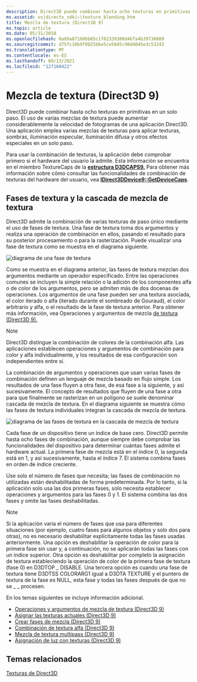 ```yaml
---
description: Direct3D puede combinar hasta ocho texturas en primitivas en un solo paso.
ms.assetid: vs|directx_sdk|~\texture_blending.htm
title: Mezcla de textura (Direct3D 9)
ms.topic: article
ms.date: 05/31/2018
ms.openlocfilehash: 6a89a87160bb85c1f62339380d46fa4b39736609
ms.sourcegitcommit: d75fc10b9f0825bbe5ce5045c90d4045e3c53243
ms.translationtype: MT
ms.contentlocale: es-ES
ms.lasthandoff: 09/13/2021
ms.locfileid: "127160422"
---
```

# <a name="texture-blending-direct3d-9"></a>Mezcla de textura (Direct3D 9)

Direct3D puede combinar hasta ocho texturas en primitivas en un solo paso. El uso de varias mezclas de textura puede aumentar considerablemente la velocidad de fotogramas de una aplicación Direct3D. Una aplicación emplea varias mezclas de texturas para aplicar texturas, sombras, iluminación especular, iluminación difusa y otros efectos especiales en un solo paso.

Para usar la combinación de texturas, la aplicación debe comprobar primero si el hardware del usuario la admite. Esta información se encuentra en el miembro TextureCaps de la [**estructura D3DCAPS9.**](/windows/desktop/api/D3D9Caps/ns-d3d9caps-d3dcaps9) Para obtener más información sobre cómo consultar las funcionalidades de combinación de texturas del hardware del usuario, vea [**IDirect3DDevice9::GetDeviceCaps**](/windows/win32/api/d3d9helper/nf-d3d9helper-idirect3ddevice9-getdevicecaps).

## <a name="texture-stages-and-the-texture-blending-cascade"></a>Fases de textura y la cascada de mezcla de textura

Direct3D admite la combinación de varias texturas de paso único mediante el uso de fases de textura. Una fase de textura toma dos argumentos y realiza una operación de combinación en ellos, pasando el resultado para su posterior procesamiento o para la rasterización. Puede visualizar una fase de textura como se muestra en el diagrama siguiente.

![diagrama de una fase de textura](images/texstg.png)

Como se muestra en el diagrama anterior, las fases de textura mezclan dos argumentos mediante un operador especificado. Entre las operaciones comunes se incluyen la simple relación o la adición de los componentes alfa o de color de los argumentos, pero se admiten más de dos docenas de operaciones. Los argumentos de una fase pueden ser una textura asociada, el color iterado o alfa (iterado durante el sombreado de Gouraud), el color arbitrario y alfa, o el resultado de la fase de textura anterior. Para obtener más información, vea Operaciones y argumentos de mezcla [de textura (Direct3D 9).](texture-blending-operations-and-arguments.md)

> [!Note]  
> Direct3D distingue la combinación de colores de la combinación alfa. Las aplicaciones establecen operaciones y argumentos de combinación para color y alfa individualmente, y los resultados de esa configuración son independientes entre sí.

 

La combinación de argumentos y operaciones que usan varias fases de combinación definen un lenguaje de mezcla basado en flujo simple. Los resultados de una fase fluyen a otra fase, de esa fase a la siguiente, y así sucesivamente. El concepto de resultados que fluyen de una fase a otra para que finalmente se rasterizan en un polígono se suele denominar cascada de mezcla de textura. En el diagrama siguiente se muestra cómo las fases de textura individuales integran la cascada de mezcla de textura.

![diagrama de las fases de textura en la cascada de mezcla de textura](images/tcascade.png)

Cada fase de un dispositivo tiene un índice de base cero. Direct3D permite hasta ocho fases de combinación, aunque siempre debe comprobar las funcionalidades del dispositivo para determinar cuántas fases admite el hardware actual. La primera fase de mezcla está en el índice 0, la segunda está en 1, y así sucesivamente, hasta el índice 7. El sistema combina fases en orden de índice creciente.

Use solo el número de fases que necesita; las fases de combinación no utilizadas están deshabilitadas de forma predeterminada. Por lo tanto, si la aplicación solo usa las dos primeras fases, solo necesita establecer operaciones y argumentos para las fases 0 y 1. El sistema combina las dos fases y omite las fases deshabilitadas.

> [!Note]  
> Si la aplicación varía el número de fases que usa para diferentes situaciones (por ejemplo, cuatro fases para algunos objetos y solo dos para otras), no es necesario deshabilitar explícitamente todas las fases usadas anteriormente. Una opción es deshabilitar la operación de color para la primera fase sin usar y, a continuación, no se aplicarán todas las fases con un índice superior. Otra opción es deshabilitar por completo la asignación de textura estableciendo la operación de color de la primera fase de textura (fase 0) en D3DTOP \_ DISABLE. Una tercera opción es cuando una fase de textura tiene D3DTSS COLORARG1 igual a D3DTA TEXTURE y el puntero de textura de la fase es NULL, esta fase y todas las fases después de que no se \_ \_ procesen. 

 

En los temas siguientes se incluye información adicional.

-   [Operaciones y argumentos de mezcla de textura (Direct3D 9)](texture-blending-operations-and-arguments.md)
-   [Asignar las texturas actuales (Direct3D 9)](assigning-the-current-textures.md)
-   [Crear fases de mezcla (Direct3D 9)](creating-blending-stages.md)
-   [Combinación de textura alfa (Direct3D 9)](alpha-texture-blending.md)
-   [Mezcla de textura multipass (Direct3D 9)](multipass-texture-blending.md)
-   [Asignación de luz con texturas (Direct3D 9)](light-mapping-with-textures.md)

## <a name="related-topics"></a>Temas relacionados

<dl> <dt>

[Texturas de Direct3D](direct3d-textures.md)
</dt> </dl>

 

 
